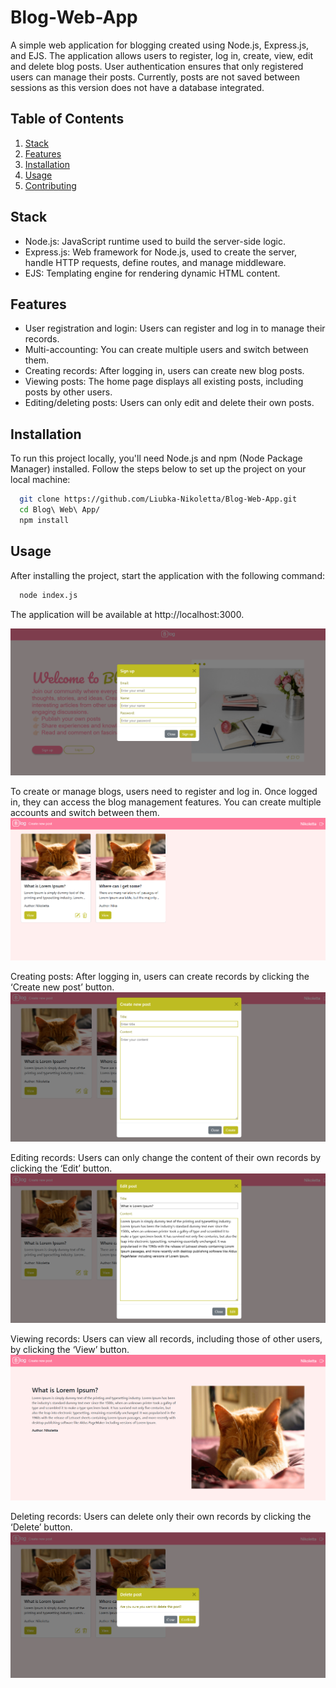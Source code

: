 # Blog-Web-App
A simple web application for blogging created using Node.js, Express.js, and EJS. The application allows users to register, log in, create, view, edit and delete blog posts. User authentication ensures that only registered users can manage their posts. Currently, posts are not saved between sessions as this version does not have a database integrated.

## Table of Contents

1. [Stack](#stack)
2. [Features](#features)
3. [Installation](#installation)
4. [Usage](#usage)
5. [Contributing](#contributing)

## Stack
- Node.js: JavaScript runtime used to build the server-side logic.
- Express.js: Web framework for Node.js, used to create the server, handle HTTP requests, define routes, and manage middleware.
- EJS: Templating engine for rendering dynamic HTML content.

## Features
- User registration and login: Users can register and log in to manage their records.
- Multi-accounting: You can create multiple users and switch between them.
- Creating records: After logging in, users can create new blog posts.
- Viewing posts: The home page displays all existing posts, including posts by other users.
- Editing/deleting posts: Users can only edit and delete their own posts.

## Installation
To run this project locally, you'll need Node.js and npm (Node Package Manager) installed. Follow the steps below to set up the project on your local machine:

```bash
  git clone https://github.com/Liubka-Nikoletta/Blog-Web-App.git
  cd Blog\ Web\ App/
  npm install 
```
## Usage
After installing the project, start the application with the following command:

```bash
  node index.js
```

The application will be available at http://localhost:3000.

![User authentication](public/image/userAuthentication.png)

To create or manage blogs, users need to register and log in.
Once logged in, they can access the blog management features.
You can create multiple accounts and switch between them.
![Home page](public/image/home.png)

Creating posts: After logging in, users can create records by clicking the ‘Create new post’ button.
![Home page](public/image/create.png)

Editing records: Users can only change the content of their own records by clicking the ‘Edit’ button.
![Edit post](public/image/edit.png)

Viewing records: Users can view all records, including those of other users, by clicking the ‘View’ button.
![View page](public/image/view.png)

Deleting records: Users can delete only their own records by clicking the ‘Delete’ button.
![Delete post](public/image/delete.png)


